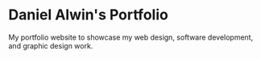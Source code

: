 # Daniel Alwin's Portfolio
 My portfolio website to showcase my web design, software development, and graphic design work.
